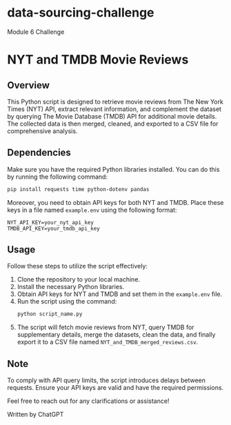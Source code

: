 # data-sourcing-challenge
Module 6 Challenge

# NYT and TMDB Movie Reviews

## Overview
This Python script is designed to retrieve movie reviews from The New York Times (NYT) API, extract relevant information, and complement the dataset by querying The Movie Database (TMDB) API for additional movie details. The collected data is then merged, cleaned, and exported to a CSV file for comprehensive analysis.

## Dependencies
Make sure you have the required Python libraries installed. You can do this by running the following command:

```bash
pip install requests time python-dotenv pandas
```

Moreover, you need to obtain API keys for both NYT and TMDB. Place these keys in a file named `example.env` using the following format:

```env
NYT_API_KEY=your_nyt_api_key
TMDB_API_KEY=your_tmdb_api_key
```

## Usage
Follow these steps to utilize the script effectively:

1. Clone the repository to your local machine.
2. Install the necessary Python libraries.
3. Obtain API keys for NYT and TMDB and set them in the `example.env` file.
4. Run the script using the command:
    ```bash
    python script_name.py
    ```
5. The script will fetch movie reviews from NYT, query TMDB for supplementary details, merge the datasets, clean the data, and finally export it to a CSV file named `NYT_and_TMDB_merged_reviews.csv`.

## Note
To comply with API query limits, the script introduces delays between requests. Ensure your API keys are valid and have the required permissions.

Feel free to reach out for any clarifications or assistance!

Written by ChatGPT
